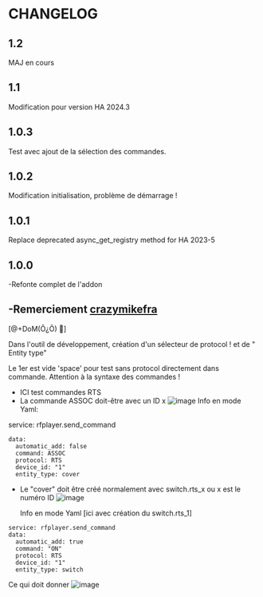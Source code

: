 # CHANGELOG
## 1.2
MAJ en cours
## 1.1
Modification pour version HA 2024.3

## 1.0.3
Test avec ajout de la sélection des commandes.

## 1.0.2
Modification initialisation, problème de démarrage !

## 1.0.1
Replace deprecated async_get_registry method for HA 2023-5

## 1.0.0
-Refonte complet de l'addon

## -Remerciement [crazymikefra](https://github.com/crazymikefra/HA_RFPlayer)

[@+DoM(Ô¿Ô) 🖖]

Dans l'outil de développement, création d'un sélecteur de protocol ! et de "
Entity type"

Le 1er est vide 'space' pour test sans protocol directement dans commande.
Attention à la syntaxe des commandes !


- ICI test commandes RTS 
- La commande ASSOC doit-être avec un ID x
![image](https://user-images.githubusercontent.com/97252459/224477543-e17eeeee-c1d9-41d7-9be3-f859c0a24c75.png)
  Info en mode Yaml:

service: rfplayer.send_command
````
data:
  automatic_add: false
  command: ASSOC
  protocol: RTS
  device_id: "1"
  entity_type: cover
````
- Le "cover" doit être créé normalement avec switch.rts_x ou x est le numéro ID
![image](https://user-images.githubusercontent.com/97252459/224477511-d2c39671-f9dd-4bde-9c35-76f35f1940c6.png)

  Info en mode Yaml [ici avec création du switch.rts_1]
````
service: rfplayer.send_command
data:
  automatic_add: true
  command: "ON"
  protocol: RTS
  device_id: "1"
  entity_type: switch
````
Ce qui doit donner ![image](https://user-images.githubusercontent.com/97252459/224477619-75d91e29-2b70-407a-a4a2-499bdd9ed805.png)
